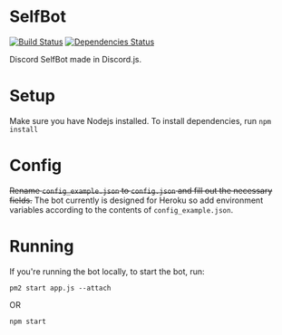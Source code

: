 # SelfBot
[![Build Status](https://travis-ci.org/GummiWummiBear/SelfBot.svg?branch=master)](https://travis-ci.org/GummiWummiBear/SelfBot)
[![Dependencies Status](https://david-dm.org/gummiwummibear/selfbot/status.svg)](https://david-dm.org/gummiwummibear/selfbot)

Discord SelfBot made in Discord.js.

# Setup
Make sure you have Nodejs installed.
To install dependencies, run `npm install`

# Config
~~Rename  `config_example.json` to `config.json` and fill out the necessary fields.~~
The bot currently is designed for Heroku so add environment variables according to the contents of `config_example.json`.

# Running
If you're running the bot locally, to start the bot, run:
```
pm2 start app.js --attach
```
OR
```
npm start
```